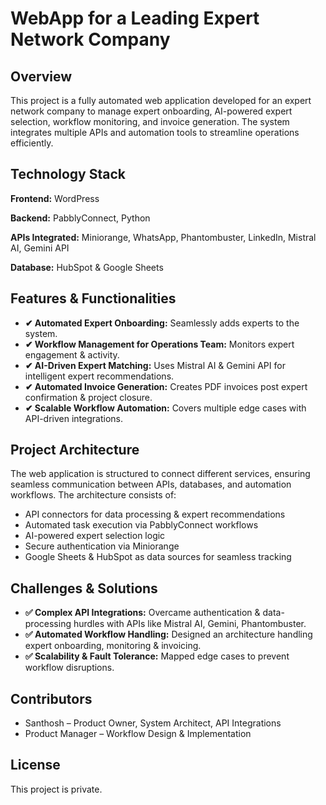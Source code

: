 # WebApp for a Leading Expert Network Company

## Overview

This project is a fully automated web application developed for an expert network company to manage expert onboarding, AI-powered expert selection, workflow monitoring, and invoice generation. The system integrates multiple APIs and automation tools to streamline operations efficiently.

## Technology Stack

**Frontend:** WordPress

**Backend:** PabblyConnect, Python

**APIs Integrated:** Miniorange, WhatsApp, Phantombuster, LinkedIn, Mistral AI, Gemini API

**Database:** HubSpot & Google Sheets

## Features & Functionalities

* **✔ Automated Expert Onboarding:** Seamlessly adds experts to the system.
* **✔ Workflow Management for Operations Team:** Monitors expert engagement & activity.
* **✔ AI-Driven Expert Matching:** Uses Mistral AI & Gemini API for intelligent expert recommendations.
* **✔ Automated Invoice Generation:** Creates PDF invoices post expert confirmation & project closure.
* **✔ Scalable Workflow Automation:** Covers multiple edge cases with API-driven integrations.

## Project Architecture

The web application is structured to connect different services, ensuring seamless communication between APIs, databases, and automation workflows. The architecture consists of:

* API connectors for data processing & expert recommendations
* Automated task execution via PabblyConnect workflows
* AI-powered expert selection logic
* Secure authentication via Miniorange
* Google Sheets & HubSpot as data sources for seamless tracking

## Challenges & Solutions

* **✅ Complex API Integrations:** Overcame authentication & data-processing hurdles with APIs like Mistral AI, Gemini, Phantombuster.
* **✅ Automated Workflow Handling:** Designed an architecture handling expert onboarding, monitoring & invoicing.
* **✅ Scalability & Fault Tolerance:** Mapped edge cases to prevent workflow disruptions.

## Contributors

* Santhosh – Product Owner, System Architect, API Integrations
* Product Manager – Workflow Design & Implementation

## License

This project is private.
